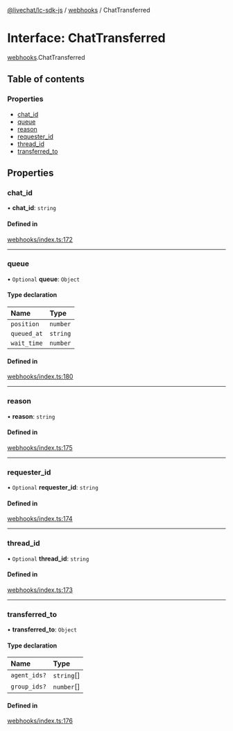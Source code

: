 [@livechat/lc-sdk-js](../README.md) / [webhooks](../modules/webhooks.md) / ChatTransferred

# Interface: ChatTransferred

[webhooks](../modules/webhooks.md).ChatTransferred

## Table of contents

### Properties

- [chat\_id](webhooks.ChatTransferred.md#chat_id)
- [queue](webhooks.ChatTransferred.md#queue)
- [reason](webhooks.ChatTransferred.md#reason)
- [requester\_id](webhooks.ChatTransferred.md#requester_id)
- [thread\_id](webhooks.ChatTransferred.md#thread_id)
- [transferred\_to](webhooks.ChatTransferred.md#transferred_to)

## Properties

### chat\_id

• **chat\_id**: `string`

#### Defined in

[webhooks/index.ts:172](https://github.com/livechat/lc-sdk-js/blob/d267eeb/src/webhooks/index.ts#L172)

___

### queue

• `Optional` **queue**: `Object`

#### Type declaration

| Name | Type |
| :------ | :------ |
| `position` | `number` |
| `queued_at` | `string` |
| `wait_time` | `number` |

#### Defined in

[webhooks/index.ts:180](https://github.com/livechat/lc-sdk-js/blob/d267eeb/src/webhooks/index.ts#L180)

___

### reason

• **reason**: `string`

#### Defined in

[webhooks/index.ts:175](https://github.com/livechat/lc-sdk-js/blob/d267eeb/src/webhooks/index.ts#L175)

___

### requester\_id

• `Optional` **requester\_id**: `string`

#### Defined in

[webhooks/index.ts:174](https://github.com/livechat/lc-sdk-js/blob/d267eeb/src/webhooks/index.ts#L174)

___

### thread\_id

• `Optional` **thread\_id**: `string`

#### Defined in

[webhooks/index.ts:173](https://github.com/livechat/lc-sdk-js/blob/d267eeb/src/webhooks/index.ts#L173)

___

### transferred\_to

• **transferred\_to**: `Object`

#### Type declaration

| Name | Type |
| :------ | :------ |
| `agent_ids?` | `string`[] |
| `group_ids?` | `number`[] |

#### Defined in

[webhooks/index.ts:176](https://github.com/livechat/lc-sdk-js/blob/d267eeb/src/webhooks/index.ts#L176)
